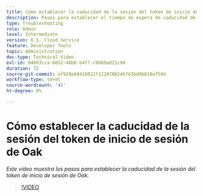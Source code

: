 ```yaml
---
title: Cómo establecer la caducidad de la sesión del token de inicio de sesión de Oak
description: Pasos para establecer el tiempo de espera de caducidad de sesión del token de origen de Oak
type: Troubleshooting
role: Admin
level: Intermediate
version: 6.5, Cloud Service
feature: Developer Tools
topic: Administration
doc-type: Technical Video
exl-id: 940d3cca-6052-40b6-b4f7-c0689ad21c94
duration: 72
source-git-commit: af928e60410022f12207082467d3bd9b818af59d
workflow-type: tm+mt
source-wordcount: '41'
ht-degree: 0%

---
```


# Cómo establecer la caducidad de la sesión del token de inicio de sesión de Oak

*Este vídeo muestra los pasos para establecer la caducidad de la sesión del token de inicio de sesión de Oak.*

>[!VIDEO](https://video.tv.adobe.com/v/335468?quality=12&learn=on)
